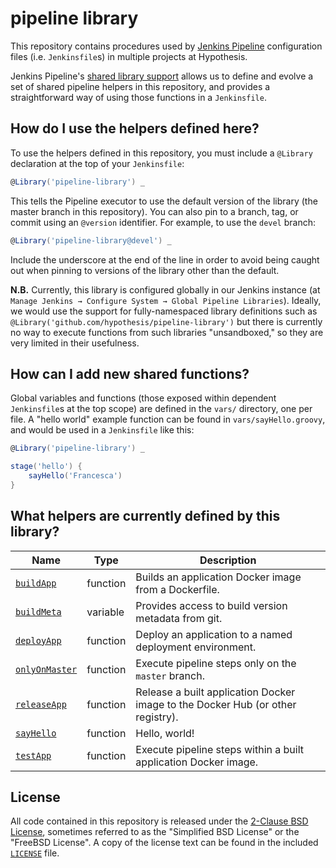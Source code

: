 pipeline library
================

This repository contains procedures used by [Jenkins
Pipeline](https://jenkins.io/doc/book/pipeline/) configuration files (i.e.
`Jenkinsfile`s) in multiple projects at Hypothesis.

Jenkins Pipeline's [shared library
support](https://jenkins.io/doc/book/pipeline/shared-libraries/) allows us to
define and evolve a set of shared pipeline helpers in this repository, and
provides a straightforward way of using those functions in a `Jenkinsfile`.

How do I use the helpers defined here?
--------------------------------------

To use the helpers defined in this repository, you must include a `@Library`
declaration at the top of your `Jenkinsfile`:

```groovy
@Library('pipeline-library') _
```

This tells the Pipeline executor to use the default version of the library (the
master branch in this repository). You can also pin to a branch, tag, or commit
using an `@version` identifier. For example, to use the `devel` branch:

```groovy
@Library('pipeline-library@devel') _
```

Include the underscore at the end of the line in order to avoid being caught out
when pinning to versions of the library other than the default.

**N.B.** Currently, this library is configured globally in our Jenkins instance
(at `Manage Jenkins → Configure System → Global Pipeline Libraries`). Ideally,
we would use the support for fully-namespaced library definitions such as
`@Library('github.com/hypothesis/pipeline-library')` but there is currently no
way to execute functions from such libraries "unsandboxed," so they are very
limited in their usefulness.

How can I add new shared functions?
-----------------------------------

Global variables and functions (those exposed within dependent `Jenkinsfile`s at
the top scope) are defined in the `vars/` directory, one per file. A "hello
world" example function can be found in `vars/sayHello.groovy`, and would be
used in a `Jenkinsfile` like this:

```groovy
@Library('pipeline-library') _

stage('hello') {
    sayHello('Francesca')
}
```

What helpers are currently defined by this library?
---------------------------------------------------

| Name                                       | Type     | Description                                                                     |
|--------------------------------------------|----------|---------------------------------------------------------------------------------|
| [`buildApp`](vars/buildApp.groovy)         | function | Builds an application Docker image from a Dockerfile.                           |
| [`buildMeta`](vars/buildMeta.groovy)       | variable | Provides access to build version metadata from git.                             |
| [`deployApp`](vars/deployApp.groovy)       | function | Deploy an application to a named deployment environment.                        |
| [`onlyOnMaster`](vars/onlyOnMaster.groovy) | function | Execute pipeline steps only on the `master` branch.                             |
| [`releaseApp`](vars/releaseApp.groovy)     | function | Release a built application Docker image to the Docker Hub (or other registry). |
| [`sayHello`](vars/sayHello.groovy)         | function | Hello, world!                                                                   |
| [`testApp`](vars/testApp.groovy)           | function | Execute pipeline steps within a built application Docker image.                 |

License
-------

All code contained in this repository is released under the [2-Clause BSD
License](http://www.opensource.org/licenses/BSD-2-Clause), sometimes referred to
as the "Simplified BSD License" or the "FreeBSD License". A copy of the license
text can be found in the included [`LICENSE`](LICENSE) file.
